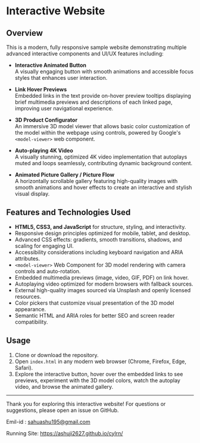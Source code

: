 # Interactive Website

## Overview

This is a modern, fully responsive sample website demonstrating multiple advanced interactive components and UI/UX features including:

- **Interactive Animated Button**  
  A visually engaging button with smooth animations and accessible focus styles that enhances user interaction.

- **Link Hover Previews**  
  Embedded links in the text provide on-hover preview tooltips displaying brief multimedia previews and descriptions of each linked page, improving user navigational experience.

- **3D Product Configurator**  
  An immersive 3D model viewer that allows basic color customization of the model within the webpage using controls, powered by Google's `<model-viewer>` web component.

- **Auto-playing 4K Video**  
  A visually stunning, optimized 4K video implementation that autoplays muted and loops seamlessly, contributing dynamic background content.

- **Animated Picture Gallery / Picture Flow**  
  A horizontally scrollable gallery featuring high-quality images with smooth animations and hover effects to create an interactive and stylish visual display.

## Features and Technologies Used

- **HTML5, CSS3, and JavaScript** for structure, styling, and interactivity.
- Responsive design principles optimized for mobile, tablet, and desktop.
- Advanced CSS effects: gradients, smooth transitions, shadows, and scaling for engaging UI.
- Accessibility considerations including keyboard navigation and ARIA attributes.
- `<model-viewer>` Web Component for 3D model rendering with camera controls and auto-rotation.
- Embedded multimedia previews (image, video, GIF, PDF) on link hover.
- Autoplaying video optimized for modern browsers with fallback sources.
- External high-quality images sourced via Unsplash and openly licensed resources.
- Color pickers that customize visual presentation of the 3D model appearance.
- Semantic HTML and ARIA roles for better SEO and screen reader compatibility.

## Usage

1. Clone or download the repository.
2. Open `index.html` in any modern web browser (Chrome, Firefox, Edge, Safari).
3. Explore the interactive button, hover over the embedded links to see previews, experiment with the 3D model colors, watch the autoplay video, and browse the animated gallery.


---

Thank you for exploring this interactive website! For questions or suggestions, please open an issue on GitHub.

Emil-id : sahuashu195@gmail.com

Running Site: https://ashuji2627.github.io/cylrn/

```
